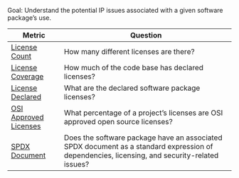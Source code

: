 Goal: Understand the potential IP issues associated with a given software package’s use.

Metric | Question
--- | ---
[License Count](https://github.com/chaoss/wg-risk/blob/master/focus-areas/licensing/license-count.md) | How many different licenses are there?
[License Coverage](https://github.com/chaoss/wg-risk/blob/master/focus-areas/licensing/license-coverage.md)| How much of the code base has declared licenses?
[License Declared](https://github.com/chaoss/wg-risk/blob/master/focus-areas/licensing/license-declared.md) | What are the declared software package licenses?
[OSI Approved Licenses](https://github.com/chaoss/wg-risk/blob/master/focus-areas/licensing/osi-approved-licenses.md)| What percentage of a project’s licenses are OSI approved open source licenses?
[SPDX Document](https://github.com/chaoss/wg-risk/blob/master/focus-areas/licensing/license-declared.md) |  Does the software package have an associated SPDX document as a standard expression of dependencies, licensing, and security-related issues?